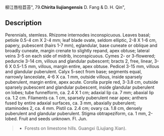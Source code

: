 柳江唇柱苣苔",
79.**Chirita liujiangensis** D. Fang & D. H. Qin",

## Description
Perennials, stemless. Rhizome internodes inconspicuous. Leaves basal; petiole 0.5-4 cm X 2-4 mm; leaf blade ovate, seldom elliptic, 2-8 X 1-6 cm, papery, pubescent (hairs 1-7 mm), eglandular, base cuneate or oblique and broadly cuneate, margin crenate to slightly repand, apex obtuse; lateral veins 3-5 on each side of midrib, inconspicuous. Cymes 2- or 3-flowered; peduncle 3-14 cm, villous and glandular pubescent; bracts 2, free, linear, 3-6 X 0.5-1.5 mm, villous, margin entire, apex obtuse. Pedicel 3-15 mm, villous and glandular puberulent. Calyx 5-sect from base; segments equal, narrowly lanceolate, 4-6 X ca. 1 mm, outside villous, inside sparsely puberulent, margin entire, apex acute. Corolla purple red, 3-3.8 cm, outside sparsely pubescent and glandular pubescent, inside glandular puberulent on lobes; tube funnelform, ca. 2.4 X 1 cm; adaxial lip ca. 7 mm; abaxial lip ca. 1.2 cm. Filaments ca. 1 cm, sparsely puberulent near apex; anthers fused by entire adaxial surfaces, ca. 3 mm, abaxially puberulent; staminodes 2, ca. 4 mm. Pistil ca. 2.4 cm; ovary ca. 1.8 cm, densely puberulent and glandular puberulent. Stigma obtrapeziform, ca. 1 mm, 2-lobed. Fruit and seeds unknown. Fl. Jun.

> * Forests on limestone hills. Guangxi (Liujiang Xian).
